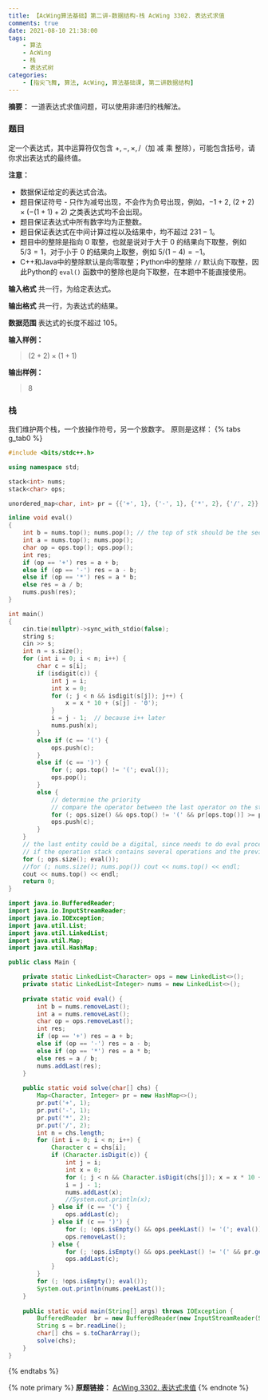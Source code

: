 ```yaml
---
title: 【AcWing算法基础】第二讲-数据结构-栈 AcWing 3302. 表达式求值
comments: true
date: 2021-08-10 21:38:00
tags:
    - 算法
    - AcWing
    - 栈
    - 表达式树
categories:
    - [指尖飞舞, 算法, AcWing, 算法基础课, 第二讲数据结构]
---
```

__摘要：__
一道表达式求值问题，可以使用非递归的栈解法。
<!-- more -->

### 题目

定一个表达式，其中运算符仅包含 $+,-, \times,/$（加 减 乘 整除），可能包含括号，请你求出表达式的最终值。

__注意：__

+ 数据保证给定的表达式合法。
+ 题目保证符号 - 只作为减号出现，不会作为负号出现，例如，$-1+2$, $(2+2) \times (-(1+1)+2)$ 之类表达式均不会出现。
+ 题目保证表达式中所有数字均为正整数。
+ 题目保证表达式在中间计算过程以及结果中，均不超过 $231−1$。
+ 题目中的整除是指向 $0$ 取整，也就是说对于大于 $0$ 的结果向下取整，例如 $5/3=1$，对于小于 $0$ 的结果向上取整，例如 $5/(1−4)=−1$。
+ C++和Java中的整除默认是向零取整；Python中的整除 `//` 默认向下取整，因此Python的 `eval()` 函数中的整除也是向下取整，在本题中不能直接使用。

__输入格式__
共一行，为给定表达式。

__输出格式__
共一行，为表达式的结果。

__数据范围__
表达式的长度不超过 105。

__输入样例：__
> $(2+2) \times (1+1)$

__输出样例：__
> 8

### 栈

我们维护两个栈，一个放操作符号，另一个放数字。
原则是这样：
{% tabs g_tab0 %}
<!-- tab C++ -->
```c++
#include <bits/stdc++.h>

using namespace std;

stack<int> nums;
stack<char> ops;

unordered_map<char, int> pr = {{'+', 1}, {'-', 1}, {'*', 2}, {'/', 2}};

inline void eval()
{
    int b = nums.top(); nums.pop(); // the top of stk should be the secondary number
    int a = nums.top(); nums.pop();
    char op = ops.top(); ops.pop();
    int res;
    if (op == '+') res = a + b;
    else if (op == '-') res = a - b;
    else if (op == '*') res = a * b;
    else res = a / b;
    nums.push(res);
}

int main()
{
    cin.tie(nullptr)->sync_with_stdio(false);
    string s;
    cin >> s;
    int n = s.size();
    for (int i = 0; i < n; i++) {
        char c = s[i];
        if (isdigit(c)) {
            int j = i;
            int x = 0;
            for (; j < n && isdigit(s[j]); j++) {
                x = x * 10 + (s[j] - '0');
            }
            i = j - 1;  // because i++ later
            nums.push(x);
        }
        else if (c == '(') {
            ops.push(c);
        }
        else if (c == ')') {
            for (; ops.top() != '('; eval());
            ops.pop();
        }
        else {
            // determine the priority
            // compare the operator between the last operator on the stk and current operator
            for (; ops.size() && ops.top() != '(' && pr[ops.top()] >= pr[c]; eval());
            ops.push(c);
        }
    }
    // the last entity could be a digital, since needs to do eval process once again
    // if the operation stack contains several operations and the previous ops has a lower priority than the later's, we have to loop eval that
    for (; ops.size(); eval());
    //for (; nums.size(); nums.pop()) cout << nums.top() << endl;
    cout << nums.top() << endl;
    return 0;
}


```
<!-- endtab -->

<!-- tab Java -->
```java
import java.io.BufferedReader;
import java.io.InputStreamReader;
import java.io.IOException;
import java.util.List;
import java.util.LinkedList;
import java.util.Map;
import java.util.HashMap;

public class Main {

    private static LinkedList<Character> ops = new LinkedList<>();
    private static LinkedList<Integer> nums = new LinkedList<>();
        
    private static void eval() {
        int b = nums.removeLast();
        int a = nums.removeLast();
        char op = ops.removeLast();
        int res;
        if (op == '+') res = a + b;
        else if (op == '-') res = a - b;
        else if (op == '*') res = a * b;
        else res = a / b;
        nums.addLast(res);
    }
    
    public static void solve(char[] chs) {
        Map<Character, Integer> pr = new HashMap<>();
        pr.put('+', 1);
        pr.put('-', 1);
        pr.put('*', 2);
        pr.put('/', 2);
        int n = chs.length;
        for (int i = 0; i < n; i++) {
            Character c = chs[i];
            if (Character.isDigit(c)) {
                int j = i;
                int x = 0;
                for (; j < n && Character.isDigit(chs[j]); x = x * 10 + chs[j++] - '0');
                i = j - 1;
                nums.addLast(x);
                //System.out.println(x);
            } else if (c == '(') {
                ops.addLast(c);
            } else if (c == ')') {
                for (; !ops.isEmpty() && ops.peekLast() != '('; eval());
                ops.removeLast();
            } else {
                for (; !ops.isEmpty() && ops.peekLast() != '(' && pr.get(ops.peekLast()) >= pr.get(c); eval());
                ops.addLast(c);
            }
        }
        for (; !ops.isEmpty(); eval());
        System.out.println(nums.peekLast());
    }
    
    public static void main(String[] args) throws IOException {
        BufferedReader  br = new BufferedReader(new InputStreamReader(System.in));
        String s = br.readLine();
        char[] chs = s.toCharArray();
        solve(chs);
    }
}
```
<!-- endtab -->
{% endtabs %}



{% note primary %}
__原题链接：__ [AcWing 3302. 表达式求值](https://www.acwing.com/problem/content/3305/)
{% endnote %}